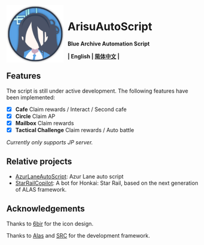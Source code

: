 <img width="150" height="150" style="float: left; margin: 0 10px 0 0;" alt="AAS icon" src="docs/resources/aas_icon.svg"/>

# ArisuAutoScript

**Blue Archive Automation Script**

**| English | [简体中文](README.md) |**

## Features

The script is still under active development. The following features have been implemented:

- [x] **Cafe** Claim rewards / Interact / Second cafe
- [x] **Circle** Claim AP
- [x] **Mailbox** Claim rewards
- [x] **Tactical Challenge** Claim rewards / Auto battle

_Currently only supports JP server._

## Relative projects

- [AzurLaneAutoScript](https://github.com/LmeSzinc/AzurLaneAutoScript): Azur Lane auto script
- [StarRailCopilot](https://github.com/LmeSzinc/StarRailCopilot): A bot for Honkai: Star Rail, based on the next
  generation of ALAS framework.

## Acknowledgements

Thanks to [6bir](https://github.com/6bir) for the icon design.

Thanks to [Alas](https://github.com/LmeSzinc/AzurLaneAutoScript) and [SRC](https://github.com/LmeSzinc/StarRailCopilot)
for the development framework.
